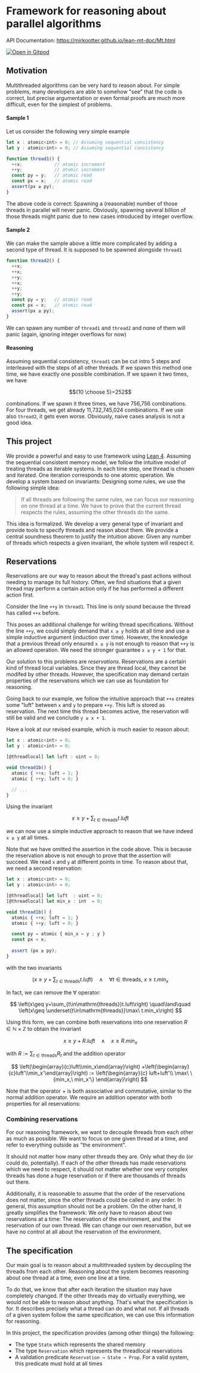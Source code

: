 # Framework for reasoning about parallel algorithms
API Documentation: https://mirkootter.github.io/lean-mt-doc/Mt.html

[![Open in Gitpod](https://gitpod.io/button/open-in-gitpod.svg)](https://gitpod.io/#https://github.com/mirkootter/lean-mt)

## Motivation
Multithreaded algorithms can be very hard to reason about. For simple problems, many developers are able to somehow "see" that the code is correct, but precise argumentation or even formal proofs are much more difficult, even for the simplest of problems.
#### Sample 1
Let us consider the following very simple example
```typescript
let x : atomic<int> = 0; // Assuming sequential consistency
let y : atomic<int> = 0; // Assuming sequential consistency

function thread1() {
  ++x;            // atomic increment
  ++y;            // atomic increment
  const py = y;   // atomic read
  const px = x;   // atomic read
  assert(px ≥ py);
}
```
The above code is correct: Spawning a (reasonable) number of those threads in parallel will never panic. Obviously, spawning several billion of those threads might panic due to new cases introduced by integer overflow.
#### Sample 2
We can make the sample above a little more complicated by adding a second type of thread. It is supposed to be spawned alongside `thread1`
```typescript
function thread2() {
  ++x;
  ++x;
  ++y;
  ++x;
  ++y;
  ++y;
  const py = y;   // atomic read
  const px = x;   // atomic read
  assert(px ≥ py);
}
```
We can spawn any number of `thread1` and `thread2` and none of them will panic (again, ignoring integer overflows for now)
#### Reasoning
Assuming sequential consistency, `thread1` can be cut intro 5 steps and interleaved with the steps of all other threads. If we spawn this method one time, we have exactly one possible combination. If we spawn it two times, we have

$${10 \choose 5}=252$$

combinations. If we spawn it three times, we have 756,756 combinations. For four threads, we get already 11,732,745,024 combinations. If we use also `thread2`, it gets even worse. Obviously, naive cases analysis is not a good idea.
## This project
We provide a powerful and easy to use framework using [Lean 4](https://leanprover.github.io/). Assuming the sequential consistent memory model, we follow the intuitive model of treating threads as iterable systems. In each time step, one thread is chosen and iterated. One iteration corresponds to one atomic operation.
We develop a system based on invariants: Designing some rules, we use the following simple idea:

> If all threads are following the same rules, we can focus our reasoning on one thread at a time. We have to prove that the current thread respects the rules, assuming the other threads do the same.

This idea is formalized. We develop a very general type of invariant and provide tools to specify threads and reason about them. We provide a central soundness theorem to justify the intuition above: Given any number of threads which respects a given invariant, the whole system will respect it.

## Reservations

Reservations are our way to reason about the thread's past
actions without needing to manage its full history. Often, we find
situations that a given thread may perform a certain action
only if he has performed a different action first.

Consider the line `++y` in `thread1`. This line is only sound
because the thread has called `++x` before.

This poses an additional challenge for writing thread specifications.
Without the line `++y`, we could simply demand that `x ≥ y` holds
at all time and use a simple inductive argument (induction over time).
However, the knowledge that a previous thread only ensured `x ≥ y`
is not enough to reason that `++y` is an allowed operation. We need
the stronger guarantee `x ≥ y + 1` for that.

Our solution to this problems are *reservations*. Reservations
are a certain kind of thread local variables. Since they are
thread local, they cannot be modifed by other threads. However,
the specification may demand certain properties of the
reservations which we can use as foundation for reasoning.

Going back to our example, we follow the intuitive approach
that `++x` creates some "luft" between `x` and `y` to prepare
`++y`. This luft is stored as reservation. The next time this
thread becomes active, the reservation will still be valid
and we conclude `y ≥ x + 1`.

Have a look at our revised example, which is much easier to
reason about:
```typescript
let x : atomic<int> = 0;
let y : atomic<int> = 0;

[@threadlocal] let luft : uint = 0;

void thread1b() {
  atomic { ++x; luft = 1; }
  atomic { ++y; luft = 0; }

  // ...
}
```
Using the invariant 

$$x\geq y+\sum_{t\in\mathrm{threads}}t.luft$$

we can now use a simple inductive approach to reason that
we have indeed `x ≥ y` at all times.

Note that we have omitted the assertion in the code above. This is
because the reservation above is not enough to prove that the
assertion will succeed. We read `x` and `y` at different points in
time. To reason about that, we need a second reservation:
```typescript
let x : atomic<int> = 0;
let y : atomic<int> = 0;

[@threadlocal] let luft  : uint = 0;
[@threadlocal] let min_x : int  = 0;

void thread1b() {
  atomic { ++x; luft = 1; }
  atomic { ++y; luft = 0; }

  const py = atomic { min_x = y ; y }
  const px = x;
  
  assert (px ≥ py);
}
```
with the two invariants

$$
  \left(x\geq y+\sum_{t\in\mathrm{threads}}t.luft\right)
  \quad\land\quad
  \forall {t\in\mathrm{threads}},\ x\geq t.min_x
$$

In fact, we can remove the $\forall$ operator:

$$
  \left(x\geq y+\sum_{t\in\mathrm{threads}}t.luft\right)
  \quad\land\quad
  \left(x\geq \underset{t\in\mathrm{threads}}\max\ t.min_x\right)
$$

Using this form, we can combine both reservations into one reservation
$R\in\mathbb{N}\times\mathbb{Z}$ to obtain the invariant

$$x\geq y+R.luft\quad\land\quad x\geq R.min_x$$

with $R:=\sum_{t\in\mathrm{threads}}R_t$ and the addition operator

$$
  \left(\begin{array}{c}luft\\min_x\end{array}\right)
  +\left(\begin{array}{c}luft'\\min_x'\end{array}\right)
  :=
  \left(\begin{array}{c}
    luft+luft'\\
    \max\ \{min_x,\ min_x'\}
  \end{array}\right)
$$

Note that the operator $+$ is both associative and commutative,
similar to the normal addition operator. We require an addition
operator with both properties for all reservations:

### Combining reservations

For our reasoning framework, we want to decouple threads from
each other as much as possible. We want to focus on one given
thread at a time, and refer to everything outside as "the environment".

It should not matter how many other threads they are. Only what
they do (or could do, potentially). If each of the other threads
has made reservations which we need to respect, it should not
matter whether one very complex threads has done a huge reservation
or if there are thousands of threads out there.

Additionally, it is reasonable to assume that the order of the
reservations does not matter, since the other threads could be
called in any order. In general, this assumption should not be
a problem. On the other hand, it greatly simplifies the framework:
We only have to reason about two reservations at a time: The
reservation of the environment, and the reservation of our own thread.
We can change our own reservation, but we have no control at all about
the reservation of the environment.

## The specification

Our main goal is to reason about a multithreaded system by
decoupling the threads from each other. Reasoning about the system
becomes reasoning about one thread at a time, even one line at a time.

To do that, we know that after each iteration the situation may have
completely changed. If the other threads may do virtually everything,
we would not be able to reason about anything. That's what the
specification is for. It describes precisely what a thread can do
and what not. If all threads of a given system follow the same
specification, we can use this information for reasoning.

In this project, the specification provides (among other things)
the following:
* The type `State` which represents the shared memory
* The type `Reservation` which represents the threadlocal reservations
* A validation predicate `Reservation → State → Prop`. For a valid
  system, this predicate must hold at all times
